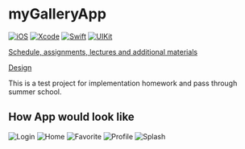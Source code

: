 # myGalleryApp
[![iOS](https://img.shields.io/badge/iOS-15.4-blue)]()
[![Xcode](https://img.shields.io/badge/Xcode-13.3-9cf)]()
[![Swift](https://img.shields.io/badge/Swift-5-orange)]()
[![UIKit](https://img.shields.io/badge/UIKit-Interface-lightgrey)]()

[Schedule, assignments, lectures and additional materials](https://github.com/lexonerus/SurfSummerSchool2022/blob/main/README.md)

[Design](https://www.figma.com/file/6eLvnZ89LeHIxHc283Uoe8/Surf-education-iOS-(Copy))

This is a test project for implementation homework and pass through summer school.

## How App would look like
![Login](/Pictures/Login.png)
![Home](/Pictures/Home.png)
![Favorite](/Pictures/Favorite.png)
![Profile](/Pictures/Profile.png)
![Splash](/Pictures/Splash.png)
